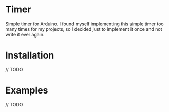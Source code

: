 # Timer
Simple timer for Arduino.
I found myself implementing this simple timer too many times for my projects, so I decided just to implement it once and not write it ever again.

# Installation
// TODO

# Examples
// TODO
